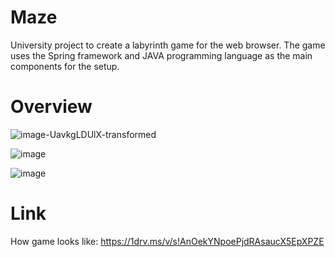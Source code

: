 # Maze

University project to create a labyrinth game for the web browser.
The game uses the Spring framework and JAVA programming language as the main components for the setup.

# Overview
![image-UavkgLDUlX-transformed](https://github.com/athe-cpu/Labyrint-Maze/assets/83352578/2ebbd1bf-a6f1-463f-b31a-55068e306c13)

![image](https://github.com/athe-cpu/Labyrint-Maze/assets/83352578/5ee2c22b-4a11-4b92-913e-365b91d13326)

![image](https://github.com/athe-cpu/Labyrint-Maze/assets/83352578/84479dfd-3c60-4e3f-b6d4-8ac5ca90e2ab)

# Link
How game looks like:
https://1drv.ms/v/s!AnOekYNpoePjdRAsaucX5EpXPZE
